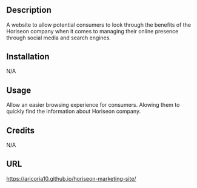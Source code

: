 # <Horiseon Marketing Site>

## Description

A website to allow potential consumers to look through the benefits of the Horiseon company when it comes to managing their online presence through social media and search engines.

## Installation

N/A

## Usage

Allow an easier browsing experience for consumers. Alowing them to quickly find the information about Horiseon company.

## Credits

N/A

## URL
https://aricoria10.github.io/horiseon-marketing-site/
